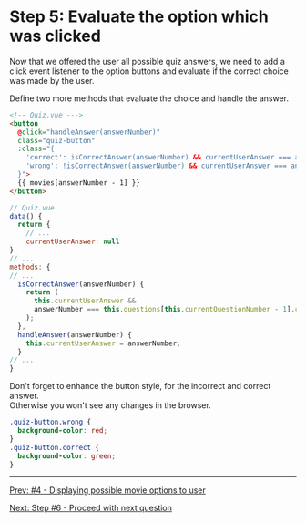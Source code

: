 # Step 5: Evaluate the option which was clicked

Now that we offered the user all possible quiz answers, we need to add a click event listener to the option buttons and evaluate if the correct choice was made by the user.

Define two more methods that evaluate the choice and handle the answer.

```html
<!-- Quiz.vue --->
<button
  @click="handleAnswer(answerNumber)"
  class="quiz-button"
  :class="{ 
    'correct': isCorrectAnswer(answerNumber) && currentUserAnswer === answerNumber,
    'wrong': !isCorrectAnswer(answerNumber) && currentUserAnswer === answerNumber
  }">
  {{ movies[answerNumber - 1] }}
</button>
```

```javascript
// Quiz.vue
data() {
  return {
    // ...
    currentUserAnswer: null
}
// ...
methods: {
// ...
  isCorrectAnswer(answerNumber) {
    return (
      this.currentUserAnswer &&
      answerNumber === this.questions[this.currentQuestionNumber - 1].correct
    );
  },
  handleAnswer(answerNumber) {
    this.currentUserAnswer = answerNumber;
  }
// ...
}
```

Don't forget to enhance the button style, for the incorrect and correct answer.  
Otherwise you won't see any changes in the browser.

```css
.quiz-button.wrong {
  background-color: red;
}
.quiz-button.correct {
  background-color: green;
}
```

---

[Prev: #4 - Displaying possible movie options to user](step4.md)

[Next: Step #6 - Proceed with next question](step6.md)

